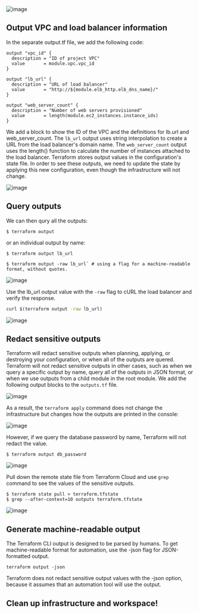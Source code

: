 ![image](https://github.com/ZCHAnalytics/terraform-modules/assets/146954022/0cdc5d85-db6a-46ba-b1c2-473fa23e5c25)

## Output VPC and load balancer information
In the separate output.tf file, we add the following code:
```hcl
output "vpc_id" {
  description = "ID of project VPC"
  value       = module.vpc.vpc_id
}

output "lb_url" {
  description = "URL of load balancer"
  value       = "http://${module.elb_http.elb_dns_name}/"
}

output "web_server_count" {
  description = "Number of web servers provisioned"
  value       = length(module.ec2_instances.instance_ids)
}
```
We add a block to show the ID of the VPC and the definitions for lb.url and web_server_count. The `lb_url` output uses string interpolation to create a URL from the load balancer's domain name. 
The `web_server_count` output uses the length() function to calculate the number of instances attached to the load balancer. Terraform stores output values in the configuration's state file. In order to see these outputs, we need to update the state by applying this new configuration, even though the infrastructure will not change.

![image](https://github.com/ZCHAnalytics/terraform-modules/assets/146954022/5420b67b-d757-416f-beba-b457c94592b1)

## Query outputs
We can then qury all the outputs:
```hcl
$ terraform output
```
or an individual output by name:
```hcl
$ terraform output lb_url
```
```hcl
$ terraform output -raw lb_url` # using a flag for a machine-readable format, without quotes.
```

![image](https://github.com/ZCHAnalytics/terraform-modules/assets/146954022/c7f5652f-2446-45ec-86d0-7a8e535aff58)

Use the lb_url output value with the `-raw` flag to cURL the load balancer and verify the response.
```bash
curl $(terraform output -raw lb_url)
```
![image](https://github.com/ZCHAnalytics/terraform-modules/assets/146954022/c599c50b-9dee-4488-955e-56afd72ca431)

## Redact sensitive outputs
Terraform will redact sensitive outputs when planning, applying, or destroying your configuration, or when all of the outputs are quered. Terraform will not redact sensitive outputs in other cases, such as when we query a specific output by name, query all of the outputs in JSON format, or when we use outputs from a child module in the root module.
We add the following output blocks to the `outputs.tf` file. 

![image](https://github.com/ZCHAnalytics/terraform-modules/assets/146954022/c4e86022-8295-40c8-a1cb-394f86450a62)

As a result, the `terraform apply` command does not change the infrastructure but changes how the outputs are printed in the console:

![image](https://github.com/ZCHAnalytics/terraform-modules/assets/146954022/a0a1f220-622d-4604-86c0-e924a8da9128)

However, if we query the database password by name, Terraform will not redact the value.
```hcl
$ terraform output db_password
```
![image](https://github.com/ZCHAnalytics/terraform-modules/assets/146954022/9351897c-0ebc-4d45-81a1-658cda441cf9)

Pull down the remote state file from Terraform Cloud and use `grep` command to see the values of the sensitive outputs.
```hcl
$ terraform state pull > terraform.tfstate
$ grep --after-context=10 outputs terraform.tfstate
```
![image](https://github.com/ZCHAnalytics/terraform-modules/assets/146954022/e436b233-3f83-4530-8e77-3205853f2e30)

## Generate machine-readable output
The Terraform CLI output is designed to be parsed by humans. To get machine-readable format for automation, use the -json flag for JSON-formatted output.
```hcl
terraform output -json
```
Terraform does not redact sensitive output values with the -json option, because it assumes that an automation tool will use the output.

## Clean up infrastructure and workspace!
